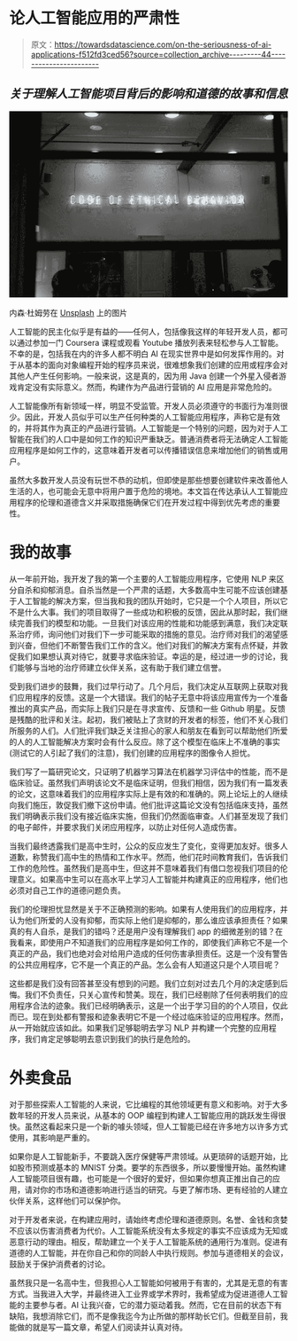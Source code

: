 # 论人工智能应用的严肃性

> 原文：<https://towardsdatascience.com/on-the-seriousness-of-ai-applications-f512fd3ced56?source=collection_archive---------44----------------------->

## *关于理解人工智能项目背后的影响和道德的故事和信息*

![](img/1cf0600044174f063422937552f92e22.png)

内森·杜姆劳在 [Unsplash](https://unsplash.com/photos/Ny0Lt7hLSJ0) 上的图片

人工智能的民主化似乎是有益的——任何人，包括像我这样的年轻开发人员，都可以通过参加一门 Coursera 课程或观看 Youtube 播放列表来轻松参与人工智能。不幸的是，包括我在内的许多人都不明白 AI 在现实世界中是如何发挥作用的。对于从基本的面向对象编程开始的程序员来说，很难想象我们创建的应用或程序会对其他人产生任何影响。一般来说，这是真的，因为用 Java 创建一个外星入侵者游戏肯定没有实际意义。然而，构建作为产品进行营销的 AI 应用是非常危险的。

人工智能像所有新领域一样，明显不受监管。开发人员必须遵守的书面行为准则很少。因此，开发人员似乎可以生产任何种类的人工智能应用程序，声称它是有效的，并将其作为真正的产品进行营销。人工智能是一个特别的问题，因为对于人工智能在我们的人口中是如何工作的知识严重缺乏。普通消费者将无法确定人工智能应用程序是如何工作的，这意味着开发者可以传播错误信息来增加他们的销售或用户。

虽然大多数开发人员没有玩世不恭的动机，但即使是那些想要创建软件来改善他人生活的人，也可能会无意中将用户置于危险的境地。本文旨在传达承认人工智能应用程序的伦理和道德含义并采取措施确保它们在开发过程中得到优先考虑的重要性。

# 我的故事

从一年前开始，我开发了我的第一个主要的人工智能应用程序，它使用 NLP 来区分自杀和抑郁消息。自杀当然是一个严肃的话题，大多数高中生可能不应该创建基于人工智能的解决方案，但当我和我的团队开始时，它只是一个个人项目，所以它不是什么大事。我们的项目取得了一些成功和积极的反馈，因此从那时起，我们继续完善我们的模型和功能。一旦我们对该应用的性能和功能感到满意，我们决定联系治疗师，询问他们对我们下一步可能采取的措施的意见。治疗师对我们的渴望感到兴奋，但他们不断警告我们工作的含义。他们对我们的解决方案有点怀疑，并敦促我们如果想认真对待它，就要寻求临床验证。幸运的是，经过进一步的讨论，我们能够与当地的治疗师建立伙伴关系，这有助于我们建立信誉。

受到我们进步的鼓舞，我们过早行动了。几个月后，我们决定从互联网上获取对我们应用程序的反馈。这是一个大错误。我们的帖子无意中将该应用宣传为一个准备推出的真实产品，而实际上我们只是在寻求宣传、反馈和一些 Github 明星。反馈是残酷的批评和关注。起初，我们被贴上了贪财的开发者的标签，他们不关心我们所服务的人们。人们批评我们缺乏关注担心的家人和朋友在看到可以帮助他们所爱的人的人工智能解决方案时会有什么反应。除了这个模型在临床上不准确的事实(测试它的人引起了我们的注意)，我们创建的应用程序的图像令人担忧。

我们写了一篇研究论文，只证明了机器学习算法在机器学习评估中的性能，而不是临床验证。虽然我们声明该论文不是临床证明，但我们相信，因为我们有一篇发表的论文，这意味着我们的应用程序实际上是有效的和准确的。网上论坛上的人继续向我们施压，敦促我们撤下这份申请。他们批评这篇论文没有包括临床支持，虽然我们明确表示我们没有接近临床实施，但我们仍然面临审查。人们甚至发现了我们的电子邮件，并要求我们关闭应用程序，以防止对任何人造成伤害。

当我们最终透露我们是高中生时，公众的反应发生了变化，变得更加友好。很多人道歉，称赞我们高中生的热情和工作水平。然而，他们花时间教育我们，告诉我们工作的危险性。虽然我们是高中生，但这并不意味着我们有借口忽视我们项目的伦理意义。如果高中生可以在高水平上学习人工智能并构建真正的应用程序，他们也必须对自己工作的道德问题负责。

我们的伦理担忧显然是关于不正确预测的影响。如果有人使用我们的应用程序，并认为他们所爱的人没有抑郁，而实际上他们是抑郁的，那么谁应该承担责任？如果真的有人自杀，是我们的错吗？还是用户没有理解我们 app 的细微差别的错？在我看来，即使用户不知道我们的应用程序是如何工作的，即使我们声称它不是一个真正的产品，我们也绝对会对给用户造成的任何伤害承担责任。这是一个没有警告的公共应用程序，它不是一个真正的产品。怎么会有人知道这只是个人项目呢？

这些都是我们没有回答甚至没有想到的问题。我们立刻对过去几个月的决定感到后悔。我们不负责任，只关心宣传和赞美。现在，我们已经剔除了任何表明我们的应用程序合法的迹象。我们已经明确表示，这是一个出于学习目的的个人项目，仅此而已。现在到处都有警报和迹象表明它不是一个经过临床验证的应用程序。然而，从一开始就应该如此。如果我们足够聪明去学习 NLP 并构建一个完整的应用程序，我们肯定足够聪明去意识到我们的执行是危险的。

# 外卖食品

对于那些探索人工智能的人来说，它比编程的其他领域更有意义和影响。对于大多数年轻的开发人员来说，从基本的 OOP 编程到构建人工智能应用的跳跃发生得很快。虽然这看起来只是一个新的噱头领域，但人工智能已经在许多地方以许多方式使用，其影响是严重的。

如果你是人工智能新手，不要跳入医疗保健等严肃领域。从更琐碎的话题开始，比如股市预测或基本的 MNIST 分类。要学的东西很多，所以要慢慢开始。虽然构建人工智能项目很有趣，也可能是一个很好的爱好，但如果你想真正推出自己的应用，请对你的市场和道德影响进行适当的研究。与更了解市场、更有经验的人建立伙伴关系，这样他们可以保护你。

对于开发者来说，在构建应用时，请始终考虑伦理和道德原则。名誉、金钱和贪婪不应该以伤害消费者为代价。人工智能系统没有太多规定的事实不应该成为无知或恶意行动的理由。相反，帮助建立一个关于人工智能系统的通用行为准则。促进有道德的人工智能，并在你自己和你的同龄人中执行规则。参加与道德相关的会议，鼓励关于保护消费者的讨论。

虽然我只是一名高中生，但我担心人工智能如何被用于有害的，尤其是无意的有害方式。当我进入大学，并最终进入工业界或学术界时，我希望成为促进道德人工智能的主要参与者。AI 让我兴奋，它的潜力驱动着我。然而，它在目前的状态下有缺陷，我想消除它们，而不是像我迄今为止所做的那样助长它们。但截至目前，我能做的就是写一篇文章，希望人们阅读并认真对待。